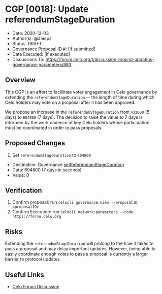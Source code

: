 # CGP [0018]: Update referendumStageDuration

- Date: 2020-12-03
- Author(s): @alecps
- Status: DRAFT
- Governance Proposal ID #: [if submitted]
- Date Executed: [if executed]
- Discussions To: https://forum.celo.org/t/discussion-around-updating-governance-parameters/683

## Overview

This CGP is an effort to facillitate voter engagement in Celo governance by extending the `referendumStageDuration` -- the length of time during which Celo holders may vote on a proposal after it has been approved.

We propose an increase in the `referendumStageDuration` from `432000` (5 days) to `604800` (7 days). The decision to raise the value to 7 days is informed by the work cadence of key Celo holders whose participation must be coordinated in order to pass proposals.

## Proposed Changes

1. Set `referendumStageDuration` to `604800`

- Destination: Governance [setReferendumStageDuration](https://github.com/celo-org/celo-monorepo/blob/master/packages/protocol/contracts/governance/Governance.sol#L319)
- Data: 604800 (7 days in seconds)
- Value: 0

## Verification

1. Confirm proposal: run `celocli governance:view --proposalID <proposalID>`
2. Confirm Execution: run `celocli network:parameters --node https://forno.celo.org`

## Risks

Extending the `referendumStageDuration` will prolong to the time it takes to pass a proposal and may delay important updates. However, being able to easily coordinate enough votes to pass a proposal is currently a larger barrier to protocol updates.

## Useful Links

- [Celo Forum Discussion](https://forum.celo.org/t/discussion-around-updating-governance-parameters/683)
